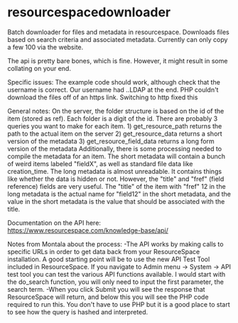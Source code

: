 # resourcespacedownloader
Batch downloader for files and metadata in resourcespace.  Downloads files based on search criteria and associated metadata.  Currently can only copy a few 100 via the website.

The api is pretty bare bones, which is fine. However, it might result in some collating on your end.

Specific issues:
The example code should work, although check that the username is correct. Our username had ..LDAP at the end.
PHP couldn't download the files off of an https link. Switching to http fixed this

General notes:
On the server, the folder structure is based on the id of the item (stored as ref). Each folder is a digit of the id.
There are probably 3 queries you want to make for each item.
	1) get_resource_path returns the path to the actual item on the server
	2) get_resource_data returns a short version of the metadata
	3) get_resource_field_data returns a long form version of the metadata
Additionally, there is some processing needed to compile the metadata for an item.
The short metadata will contain a bunch of weird items labeled "fieldX", as well as standard file data like creation_time.
The long metadata is almost unreadable. It contains things like whether the data is hidden or not. However, the "title" and "fref" (field reference) fields are very useful.
The "title" of the item with "fref" 12 in the long metadata is the actual name for "field12" in the short metadata, and the value in the short metadata is the value that should be associated with the title.

Documentation on the API here: https://www.resourcespace.com/knowledge-base/api/

Notes from Montala about the process: 
-The API works by making calls to specific URLs in order to get data back from your ResourceSpace installation. A good starting point will be to use the new API Test Tool included in ResourceSpace. If you navigate to Admin menu -> System -> API test tool you can test the various API functions available. I would start with the do_search function, you will only need to input the first parameter, the search term. 
-When you click Submit you will see the response that ResourceSpace will return, and below this you will see the PHP code required to run this. You don't have to use PHP but it is a good place to start to see how the query is hashed and interpreted. 

